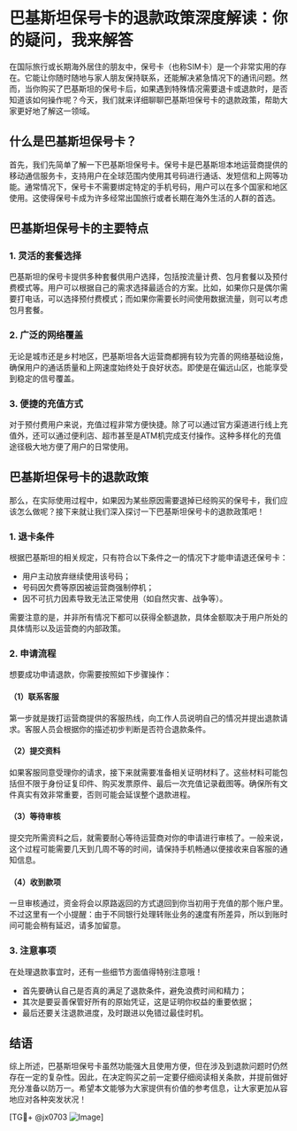# 巴基斯坦保号卡的退款政策深度解读：你的疑问，我来解答

在国际旅行或长期海外居住的朋友中，保号卡（也称SIM卡）是一个非常实用的存在。它能让你随时随地与家人朋友保持联系，还能解决紧急情况下的通讯问题。然而，当你购买了巴基斯坦的保号卡后，如果遇到特殊情况需要退卡或退款时，是否知道该如何操作呢？今天，我们就来详细聊聊巴基斯坦保号卡的退款政策，帮助大家更好地了解这一领域。

## 什么是巴基斯坦保号卡？

首先，我们先简单了解一下巴基斯坦保号卡。保号卡是巴基斯坦本地运营商提供的移动通信服务卡，支持用户在全球范围内使用其号码进行通话、发短信和上网等功能。通常情况下，保号卡不需要绑定特定的手机号码，用户可以在多个国家和地区使用。这使得保号卡成为许多经常出国旅行或者长期在海外生活的人群的首选。

## 巴基斯坦保号卡的主要特点

### 1. **灵活的套餐选择**
巴基斯坦的保号卡提供多种套餐供用户选择，包括按流量计费、包月套餐以及预付费模式等。用户可以根据自己的需求选择最适合的方案。比如，如果你只是偶尔需要打电话，可以选择预付费模式；而如果你需要长时间使用数据流量，则可以考虑包月套餐。

### 2. **广泛的网络覆盖**
无论是城市还是乡村地区，巴基斯坦各大运营商都拥有较为完善的网络基础设施，确保用户的通话质量和上网速度始终处于良好状态。即使是在偏远山区，也能享受到稳定的信号覆盖。

### 3. **便捷的充值方式**
对于预付费用户来说，充值过程非常方便快捷。除了可以通过官方渠道进行线上充值外，还可以通过便利店、超市甚至是ATM机完成支付操作。这种多样化的充值途径极大地方便了用户的日常使用。

## 巴基斯坦保号卡的退款政策

那么，在实际使用过程中，如果因为某些原因需要退掉已经购买的保号卡，我们应该怎么做呢？接下来就让我们深入探讨一下巴基斯坦保号卡的退款政策吧！

### 1. **退卡条件**
根据巴基斯坦的相关规定，只有符合以下条件之一的情况下才能申请退还保号卡：
- 用户主动放弃继续使用该号码；
- 号码因欠费等原因被运营商强制停机；
- 因不可抗力因素导致无法正常使用（如自然灾害、战争等）。

需要注意的是，并非所有情况下都可以获得全额退款，具体金额取决于用户所处的具体情形以及运营商的内部政策。

### 2. **申请流程**
想要成功申请退款，你需要按照如下步骤操作：

#### （1）联系客服
第一步就是拨打运营商提供的客服热线，向工作人员说明自己的情况并提出退款请求。客服人员会根据你的描述初步判断是否符合退款条件。

#### （2）提交资料
如果客服同意受理你的请求，接下来就需要准备相关证明材料了。这些材料可能包括但不限于身份证复印件、购买发票原件、最后一次充值记录截图等。确保所有文件真实有效非常重要，否则可能会延误整个退款进程。

#### （3）等待审核
提交完所需资料之后，就需要耐心等待运营商对你的申请进行审核了。一般来说，这个过程可能需要几天到几周不等的时间，请保持手机畅通以便接收来自客服的通知信息。

#### （4）收到款项
一旦审核通过，资金将会以原路返回的方式退回到你当初用于充值的那个账户里。不过这里有一个小提醒：由于不同银行处理转账业务的速度有所差异，所以到账时间可能会稍有延迟，请多加留意。

### 3. **注意事项**
在处理退款事宜时，还有一些细节方面值得特别注意哦！
- 首先要确认自己是否真的满足了退款条件，避免浪费时间和精力；
- 其次是要妥善保管好所有的原始凭证，这是证明你权益的重要依据；
- 最后还要关注退款进度，及时跟进以免错过最佳时机。

## 结语

综上所述，巴基斯坦保号卡虽然功能强大且使用方便，但在涉及到退款问题时仍然存在一定的复杂性。因此，在决定购买之前一定要仔细阅读相关条款，并提前做好充分准备以防万一。希望本文能够为大家提供有价值的参考信息，让大家更加从容地应对各种突发状况！

[TG💪+ @jx0703 ![Image](https://github.com/user-attachments/assets/dbca1d08-cadb-493c-b0ec-ad6f7a83f270)]